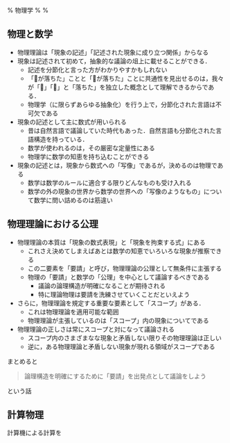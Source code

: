 % 物理学
%
%

## 物理と数学

- 物理理論は「現象の記述」「記述された現象に成り立つ関係」からなる
- 現象は記述されて初めて，抽象的な議論の俎上に載せることができる．
  - 記述を分節化と言った方がわかりやすかもしれない
  - 「🍎が落ちた」ことと「🍌が落ちた」ことに共通性を見出せるのは，我々が「🍎」「🍌」と「落ちた」を独立した概念として理解できるからである．
  - 物理学（に限らずあらゆる抽象化）を行う上で，分節化された言語は不可欠である
- 現象の記述として主に数式が用いられる
  - 昔は自然言語で議論していた時代もあった．自然言語も分節化された言語構造を持っている．
  - 数学が使われるのは，その厳密な定量性にある
  - 物理学に数学の知恵を持ち込むことができる
- 現象の記述とは，現象から数式への「写像」であるが，決めるのは物理である
  - 数学は数学のルールに適合する限りどんなものも受け入れる
  - 数学の外の現象の世界から数学の世界への「写像のようなもの」について数学に問い詰めるのは筋違い

## 物理理論における公理

- 物理理論の本質は「現象の数式表現」と「現象を拘束する式」にある
  - これさえ決めてしまえばあとは数学の知恵でいろいろな現象が推察できる
  - この二要素を「要請」と呼び，物理理論の公理として無条件に主張する
  - 物理の「要請」と数学の「公理」を中心として議論するべきである
    - 議論の論理構造が明確になることが期待される
    - 特に理論物理は要請を洗練させていくことだといえよう
- さらに，物理理論を規定する重要な要素として「スコープ」がある． 
  - これは物理理論を適用可能な範囲
  - 物理理論が主張しているのは「スコープ」内の現象についてである
- 物理理論の正しさは常にスコープと対になって議論される
  - スコープ内のさまざまなな現象と矛盾しない限りその物理理論は正しい
  - 逆に，ある物理理論と矛盾しない現象が現れる領域がスコープである

まとめると

> 論理構造を明確にするために「要請」を出発点として議論をしよう

という話


## 計算物理

計算機による計算を

